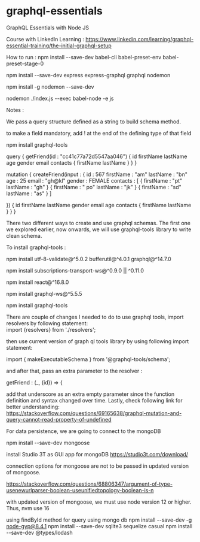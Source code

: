 # graphql-essentials
GraphQL Essentials with Node JS

Course with Linkedln Learning : 
https://www.linkedin.com/learning/graphql-essential-training/the-initial-graphql-setup

How to run : 
npm install --save-dev babel-cli babel-preset-env babel-preset-stage-0

npm install --save-dev express express-graphql graphql nodemon

npm install -g nodemon --save-dev 

nodemon ./index.js --exec babel-node -e js

Notes :

We pass a query structure defined as a string to build schema method.

to make a field mandatory, add ! at the end of the defining type of that field


npm install graphql-tools



query {
  getFriend(id : "cc41c77a72d5547aa046") {
    id
    firstName
    lastName
    age
    gender
    email
    contacts {
      firstName
      lastName
    }
  }
}

mutation {
  createFriend(input : {
    id : 567
    firstName : "am"
    lastName : "bn"
    age : 25
    email : "gh@kl"
    gender : FEMALE
    contacts : [
      {
        firstName : "pt"
        lastName : "gh"
      }
      {
        firstName : " po"
        lastName : "jk"
      }
      {
        firstName : "sd"
        lastName : "as"
      }
    ]
    
  }) {
    id
    firstName
    lastName
    gender
    email
    age
    contacts {
      firstName
      lastName
    }
  }
}


There two different ways to create and use graphql schemas.
The first one we explored earlier, now onwards, we will use graphql-tools library to write clean schema.

To install graphql-tools : 

npm install utf-8-validate@^5.0.2 bufferutil@^4.0.1 graphql@^14.7.0

npm install subscriptions-transport-ws@^0.9.0 || ^0.11.0

npm install react@^16.8.0

npm install graphql-ws@^5.5.5

npm install graphql-tools

There are couple of changes I needed to do to use graphql tools, import resolvers by following statement:  
import {resolvers} from './resolvers'; 

then use current version of graph ql tools library by using following import statement:  

import { makeExecutableSchema } from '@graphql-tools/schema'; 

and after that,  pass an extra parameter to the resolver :  

getFriend : (_, {id}) => { 
    
add that underscore as an extra empty parameter since the function definition and syntax changed over time.  Lastly, check following link for better understanding:  https://stackoverflow.com/questions/69165638/graphql-mutation-and-query-cannot-read-property-of-undefined


For data persistence, we are going to connect to the mongoDB

npm install --save-dev mongoose

install Studio 3T as GUI app for mongoDB
https://studio3t.com/download/

connection options for mongoose are not to be passed in updated version of mongoose.

https://stackoverflow.com/questions/68806347/argument-of-type-usenewurlparser-boolean-useunifiedtopology-boolean-is-n 

with updated version of mongoose, we must use node version 12 or higher.
Thus, 
nvm use 16

using findById method for query using mongo db
npm install --save-dev -g node-gyp@8.4.1
npm install --save-dev sqlite3 sequelize casual
npm install --save-dev @types/lodash

